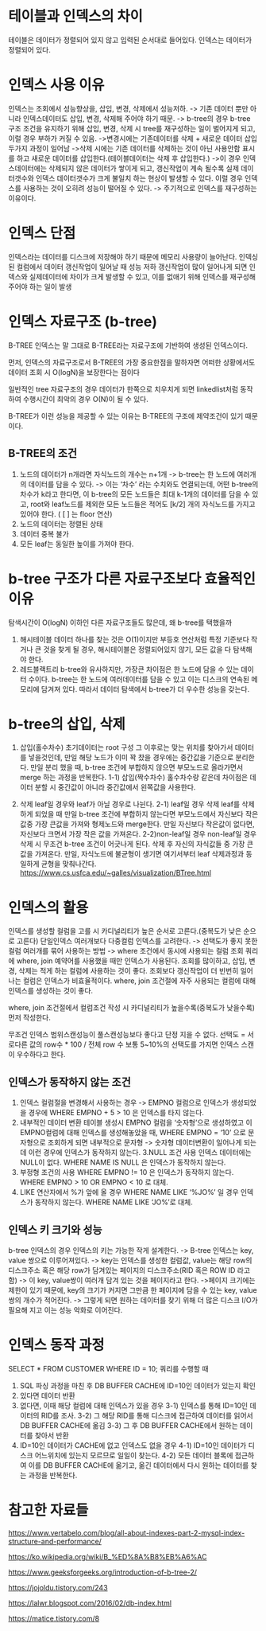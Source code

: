 # 테이블과 인덱스의 차이
테이블은 데이터가 정렬되어 있지 않고 입력된 순서대로 들어있다.
인덱스는 데이터가 정렬되어 있다.

# 인덱스 사용 이유
인덱스는 조회에서 성능향상을, 삽입, 변경, 삭제에서 성능저하.
-> 기존 데이터 뿐만 아니라 인덱스데이터도 삽입, 변경, 삭제해 주어야 하기 때문.
-> b-tree의 경우 b-tree 구조 조건을 유지하기 위해 삽입, 변경, 삭제 시 tree를 재구성하는 일이 벌어지게 되고, 이럴 경우 부하가 커질 수 있음.
->변경시에는 기존데이터를 삭제 + 새로운 데이터 삽입 두가지 과정이 일어남
->삭제 시에는 기존 데이터를 삭제하는 것이 아닌 사용안함 표시를 하고 새로운 데이터를 삽입한다.(테이블데이터는 삭제 후 삽입한다.)
->이 경우 인덱스데이터에는 삭제되지 않은 데이터가 쌓이게 되고, 갱신작업이 계속 될수록
실제 데이터갯수와 인덱스 데이터갯수가 크게 불일치 하는 현상이 발생할 수 있다. 이럴 경우 인덱스를 사용하는 것이 오히려 성능이 떨어질 수 있다.
-> 주기적으로 인덱스를 재구성하는 이유이다.

# 인덱스 단점
인덱스라는 데이터를 디스크에 저장해야 하기 때문에 메모리 사용량이 늘어난다.
인덱싱된 컬럼에서 데이터 갱신작업이 일어날 때 성능 저하
갱신작업이 많이 일어나게 되면 인덱스와 실제데이터에 차이가 크게 발생할 수 있고,
이를 없애기 위해 인덱스를 재구성해주어야 하는 일이 발생

# 인덱스 자료구조 (b-tree)
B-TREE 인덱스는 말 그대로 B-TREE라는 자료구조에 기반하여 생성된 인덱스이다.

먼저, 인덱스의 자료구조로서 B-TREE의 가장 중요한점을 말하자면
어떠한 상황에서도 데이터 조회 시 O(logN)을 보장한다는 점이다

일반적인 tree 자료구조의 경우 데이터가 한쪽으로 치우치게 되면
linkedlist처럼 동작하여 수행시간이 최악의 경우 O(N)이 될 수 있다.

B-TREE가 이런 성능을 제공할 수 있는 이유는 
B-TREE의 구조에 제약조건이 있기 때문이다.

## B-TREE의 조건
1. 노드의 데이터가 n개라면 자식노드의 개수는 n+1개
-> b-tree는 한 노드에 여러개의 데이터를 담을 수 있다.
-> 이는 ‘차수’ 라는 수치와도 연결되는데,  어떤 b-tree의 차수가
k라고 한다면, 이 b-tree의 모든 노드들은 최대 k-1개의 데이터를 담을 수 있고,
root와 leaf노드를 제외한 모든 노드들은 적어도 [k/2] 개의 자식노드를 가지고 있어야 한다.
( [ ] 는 floor 연산)
2. 노드의 데이터는 정렬된 상태
3. 데이터 중복 불가
4. 모든 leaf는 동일한 높이를 가져야 한다.



# b-tree 구조가 다른 자료구조보다 효율적인 이유

탐색시간이 O(logN) 이하인 다른 자료구조들도 많은데, 왜 b-tree를 택했을까
1. 해시테이블
데이터 하나를 찾는 것은 O(1)이지만 부등호 연산처럼 특정 기준보다 작거나
큰 것을 찾게 될 경우, 해시테이블은 정렬되어있지 않기, 모든 값을 다 탐색해야 한다.
2. 레드블랙트리
b-tree와 유사하지만, 가장큰 차이점은 한 노드에 담을 수 있는 데이터 수이다.
b-tree는 한 노드에 여러데이터를 담을 수 있고 이는 디스크의 연속된 메모리에 담겨져 있다.
따라서 데이터 탐색에서 b-tree가 더 우수한 성능을 갖는다.


# b-tree의 삽입, 삭제
1. 삽입(홀수차수)
초기데이터는 root 구성
그 이후로는 맞는 위치를 찾아가서 데이터를 넣을것인데,
만일 해당 노드가 이미 꽉 찼을 경우에는 중간값을 기준으로 분리한다.
만일 분리 했을 때, b-tree 조건에 부합하지 않으면
부모노드로 올라가면서 merge 하는 과정을 반복한다.
1-1) 삽입(짝수차수)
홀수차수랑 같은데 차이점은 데이터 분할 시 중간값이 아니라
중간값에서 왼쪽값을 사용한다.

2. 삭제
leaf일 경우와 leaf가 아닐 경우로 나뉜다.
2-1) leaf일 경우 삭제
leaf를 삭제하게 되었을 때 만일 b-tree 조건에 부합하지 않는다면
부모노드에서 자신보다 작은 값중 가장 큰값을 가져와 형제노드와 merge한다.
만일 자신보다 작은값이 없다면, 자신보다 크면서 가장 작은 값을 가져온다.
2-2)non-leaf일 경우
non-leaf일 경우 삭제 시 무조건 b-tree 조건이 어긋나게 된다.
삭제 후 자신의 자식값들 중 가장 큰 값을 가져온다.
만일, 자식노드에 불균형이 생기면 여기서부터 leaf 삭제과정과 동일하게
균형을 맞춰나간다.
https://www.cs.usfca.edu/~galles/visualization/BTree.html

# 인덱스의 활용

인덱스를 생성할 컬럼을 고를 시 카디널리티가 높은 순서로 고른다.(중복도가 낮은 순으로 고른다)
단일인덱스 여러개보다 다중컬럼 인덱스를 고려한다.
-> 선택도가 좋지 못한 컬럼 여러개를 묶어 사용하는 방법
-> where 조건에서 동시에 사용되는 컬럼
조회 쿼리에 where, join 예약어를 사용했을 때만 인덱스가 사용된다.
조회를 많이하고, 삽입, 변경, 삭제는 적게 하는 컬럼에 사용하는 것이 좋다.
조회보다 갱신작업이 더 빈번히 일어나는 컬럼은 인덱스가 비효율적이다.
where, join 조건절에 자주 사용되는 컬럼에 대해 인덱스를 생성하는 것이 좋다.

where, join 조건절에서 컬럼조건 작성 시
카디널리티가 높을수록(중복도가 낮을수록) 먼저 작성한다.


무조건 인덱스 범위스캔성능이 풀스캔성능보다 좋다고 단정 지을 수 없다.
선택도 = 서로다른 값의 row수 * 100 / 전체 row 수
보통 5~10%의 선택도를 가지면 인덱스 스캔이 우수하다고 한다.

## 인덱스가 동작하지 않는 조건
1. 인덱스 컬럼절을 변경해서 사용하는 경우
-> EMPNO 컬럼으로 인덱스가 생성되었을 경우에 
WHERE EMPNO + 5 > 10 은 인덱스를 타지 않는다.
2. 내부적인 데이터 변환
테이블 생성시 EMPNO 컬럼을 ‘숫자형’으로 생성하였고
이 EMPNO컬럼에 대해 인덱스를 생성해놓았을 때,
WHERE EMPNO = ‘10’ 으로 문자형으로 조회하게 되면
내부적으로 문자형 -> 숫자형 데이터변환이 일어나게 되는데
이런 경우에 인덱스가 동작하지 않는다.
3.NULL 조건 사용
인덱스 데이터에는 NULL이 없다.
WHERE NAME IS NULL 은 인덱스가 동작하지 않는다.
4. 부정형 조건의 사용 
WHERE EMPNO != 10 은 인덱스가 동작하지 않는다.
WHERE EMPNO > 10 OR EMPNO < 10 로 대체.
5. LIKE 연산자에서 %가 앞에 올 경우
WHERE NAME LIKE ‘%JO%’ 일 경우 인덱스가 동작하지 않는다.
WHERE NAME LIKE ‘JO%’로 대체. 

## 인덱스 키 크기와 성능
b-tree 인덱스의 경우 인덱스의 키는 가능한 작게 설계한다.
-> B-tree 인덱스는 key, value 쌍으로 이루어져있다.
-> key는 인덱스를 생성한 컬럼값, value는 해당 row의 디스크주소 혹은 해당 row가 담겨있는 페이지의 디스크주소(RID 혹은 ROW ID 라고 함)
-> 이 key, value쌍이 여러개 담겨 있는 것을 페이지라고 한다.
->페이지 크기에는 제한이 있기 때문에, key의 크기가 커지면 그만큼 한 페이지에 담을 수 있는 key, value 쌍의 개수가 적어진다.
-> 그렇게 되면 원하는 데이터를 찾기 위해 더 많은 디스크 I/O가 필요해 지고 이는 성능 악화로 이어진다.

# 인덱스 동작 과정
SELECT * FROM CUSTOMER WHERE ID = 10; 쿼리를 수행할 때
1. SQL 파싱 과정을 마친 후 DB BUFFER CACHE에 ID=10인 데이터가 있는지 확인
2. 있다면 데이터 반환
3. 없다면, 이때 해당 컬럼에 대해 인덱스가 있을 경우
3-1) 인덱스를 통해 ID=10인 데이터의 RID를 조사.
3-2) 그 해당 RID를 통해 디스크에 접근하여 데이터를 읽어서 DB BUFFER CACHE에 옮김
3-3) 그 후 DB BUFFER CACHE에서 원하는 데이터를 찾아서 반환
4. ID=10인 데이터가 CACHE에 없고 인덱스도 없을 경우
4-1) ID=10인 데이터가 디스크 어느위치에 있는지 모르므로 일일이 찾는다.
4-2) 모든 데이터 블록에 접근하여 이를 DB BUFFER CACHE에 옮기고,
옮긴 데이터에서 다시 원하는 데이터를 찾는 과정을 반복한다.



# 참고한 자료들
https://www.vertabelo.com/blog/all-about-indexes-part-2-mysql-index-structure-and-performance/

https://ko.wikipedia.org/wiki/B_%ED%8A%B8%EB%A6%AC

https://www.geeksforgeeks.org/introduction-of-b-tree-2/

https://jojoldu.tistory.com/243

https://lalwr.blogspot.com/2016/02/db-index.html

https://matice.tistory.com/8
